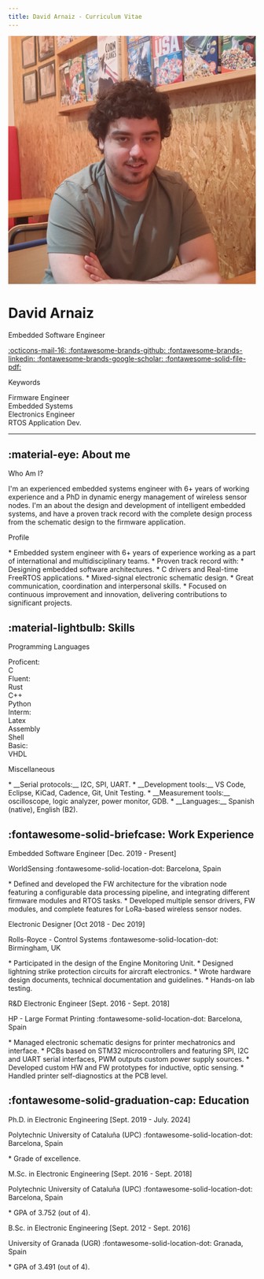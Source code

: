 ```yaml
---
title: David Arnaiz - Curriculum Vitae
---
```

![resume_image](assets/imgs/resume_image.jpg)

<div id="header">
    <h1>David Arnaiz</h1>
    <p>Embedded Software Engineer</p>
</div>

<div markdown class="socials">
  <a href="mailto:electronplant@gmail.com" target="_blank" rel="noopener noreferrer" title="Email">
    :octicons-mail-16:
  </a>
  <a href="https://github.com/ElectronPlant" target="_blank" rel="noopener noreferrer" title="Github">
    :fontawesome-brands-github:
  </a>
  <a href="https://www.linkedin.com/in/david-arnaiz-mart%C3%ADnez" target="_blank" rel="noopener noreferrer" title="LinkedIn">
    :fontawesome-brands-linkedin:
  </a>
  <a href="https://scholar.google.com/citations?user=32m35KwAAAAJ&hl=en" target="_blank" rel="noopener noreferrer" title="LinkedIn">
    :fontawesome-brands-google-scholar:
  </a>
  <a href="assets/documents/DavidArnaiz_CV_2025_05.pdf" target="_blank" rel="noopener noreferrer" title="Download PDF">
    :fontawesome-solid-file-pdf:
  </a>
</div>

<div class="keywords-title">
    <p>Keywords</p>
</div>

<div class="keywords">
    <div class="keyword">Firmware Engineer</div>
    <div class="keyword">Embedded Systems</div>
    <div class="keyword">Electronics Engineer</div>
    <div class="keyword">RTOS Application Dev.</div>
</div>

----------

## :material-eye: About me

<p class="heading-2-alternative">Who Am I?</p>
I'm an experienced embedded systems engineer with 6+ years of working experience and a PhD in dynamic energy management of wireless sensor nodes.
I'm an about the design and development of intelligent embedded systems, and have a proven track record with the complete design process from the schematic design to the firmware application.


<p class="heading-2-alternative">Profile</p>
* Embedded system engineer with 6+ years of experience working as a part of international and multidisciplinary teams.
* Proven track record with:
    * Designing embedded software architectures.
    * C drivers and Real-time FreeRTOS applications.
    * Mixed-signal electronic schematic design.
* Great communication, coordination and interpersonal skills.
* Focused on continuous improvement and innovation, delivering contributions to significant projects.

## :material-lightbulb: Skills
<p class="heading-2-alternative">Programming Languages</p>
<div class="skills-top">
    <div class="skill-group">Proficent: </div>
    <div class="skill">C</div>
</div>
<div class="skills">
    <div class="skill-group">Fluent: </div>
    <div class="skill">Rust</div>
    <div class="skill">C++</div>
    <div class="skill">Python</div>
</div>
<div class="skills">
    <div class="skill-group">Interm: </div>
    <div class="skill">Latex</div>
    <div class="skill">Assembly</div>
    <div class="skill">Shell</div>
</div>
<div class="skills">
    <div class="skill-group">Basic: </div>
    <div class="skill">VHDL</div>
</div>

<p markdown class="heading-2-alternative">Miscellaneous</p>
* __Serial protocols:__ I2C, SPI, UART.
* __Development tools:__ VS Code, Eclipse, KiCad, Cadence, Git, Unit Testing.
* __Measurement tools:__ oscilloscope, logic analyzer, power monitor, GDB.
* __Languages:__ Spanish (native), English (B2).

## :fontawesome-solid-briefcase: Work Experience

<p class="we-work-duration">
    <span class="we-work">Embedded Software Engineer</span>
    <span class="we-duration">[Dec. 2019 - Present]</span>
</p>
<p markdown class="we-company-location">
    <span class="we-company">WorldSensing</span>
    <span class="we-location"> :fontawesome-solid-location-dot: Barcelona, Spain</span>
</p>
* Defined and developed the FW architecture for the vibration node featuring a configurable data processing pipeline, and integrating different firmware modules and RTOS tasks.
* Developed multiple sensor drivers, FW modules, and complete features for LoRa-based wireless sensor nodes.


<p class="we-work-duration">
    <span class="we-work">Electronic Designer</span>
    <span class="we-duration">[Oct 2018 - Dec 2019]</span>
</p>
<p markdown class="we-company-location">
    <span class="we-company">Rolls-Royce - Control Systems</span>
    <span class="we-location"> :fontawesome-solid-location-dot: Birmingham, UK</span>
</p>
* Participated in the design of the Engine Monitoring Unit.
* Designed lightning strike protection circuits for aircraft electronics.
* Wrote hardware design documents, technical documentation and guidelines.
* Hands-on lab testing.

<p class="we-work-duration">
    <span class="we-work">R&D Electronic Engineer</span>
    <span class="we-duration">[Sept. 2016 - Sept. 2018]</span>
</p>
<p class="we-company-location">
    <span class="we-company">HP - Large Format Printing</span>
    <span class="we-location"> :fontawesome-solid-location-dot: Barcelona, Spain</span>
</p>
* Managed electronic schematic designs for printer mechatronics and interface.
* PCBs based on STM32 microcontrollers and featuring SPI, I2C and UART serial interfaces, PWM outputs custom power supply sources.
* Developed custom HW and FW prototypes for inductive, optic sensing.
* Handled printer self-diagnostics at the PCB level.

## :fontawesome-solid-graduation-cap: Education

<p class="edu-degree-duration">
    <span class="edu-degree">Ph.D. in Electronic Engineering</span>
    <span class="edu-duration">[Sept. 2019 - July. 2024]</span>
</p>
<p markdown class="edu-university-location">
    <span class="edu-university">Polytechnic University of Cataluña (UPC)</span>
    <span class="edu-location">:fontawesome-solid-location-dot: Barcelona, Spain</span>
</p>
* Grade of excellence.


<p class="edu-degree-duration">
    <span class="edu-degree">M.Sc. in Electronic Engineering</span>
    <span class="edu-duration">[Sept. 2016 - Sept. 2018]</span>
</p>
<p markdown class="edu-university-location">
    <span class="edu-university">Polytechnic University of Cataluña (UPC)</span>
    <span class="edu-location">:fontawesome-solid-location-dot: Barcelona, Spain</span>
</p>
* GPA of 3.752 (out of 4).



<p class="edu-degree-duration">
    <span class="edu-degree">B.Sc. in Electronic Engineering</span>
    <span class="edu-duration">[Sept. 2012 - Sept. 2016]</span>
</p>
<p markdown class="edu-university-location">
    <span class="edu-university">University of Granada (UGR)</span>
    <span class="edu-location">:fontawesome-solid-location-dot: Granada, Spain</span>
</p>
* GPA of 3.491 (out of 4).

